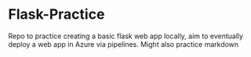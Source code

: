 # Flask-Practice
Repo to practice creating a basic flask web app locally, aim to eventually deploy a web app in Azure via pipelines.
Might also practice markdown
